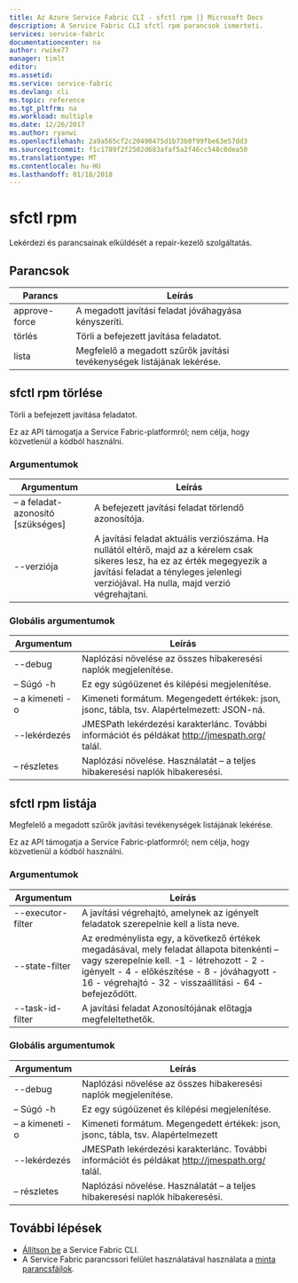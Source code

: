 ```yaml
---
title: Az Azure Service Fabric CLI - sfctl rpm |} Microsoft Docs
description: A Service Fabric CLI sfctl rpm parancsok ismerteti.
services: service-fabric
documentationcenter: na
author: rwike77
manager: timlt
editor: 
ms.assetid: 
ms.service: service-fabric
ms.devlang: cli
ms.topic: reference
ms.tgt_pltfrm: na
ms.workload: multiple
ms.date: 12/26/2017
ms.author: ryanwi
ms.openlocfilehash: 2a9a565cf2c20490475d1b73b0f99fbe63e57dd3
ms.sourcegitcommit: f1c1789f2f2502d683afaf5a2f46cc548c0dea50
ms.translationtype: MT
ms.contentlocale: hu-HU
ms.lasthandoff: 01/18/2018
---
```

# <a name="sfctl-rpm"></a>sfctl rpm
Lekérdezi és parancsainak elküldését a repair-kezelő szolgáltatás.

## <a name="commands"></a>Parancsok
|Parancs|Leírás|
| --- | --- |
|    approve-force| A megadott javítási feladat jóváhagyása kényszeríti.|
|    törlés       | Törli a befejezett javítása feladatot.|
|    lista         | Megfelelő a megadott szűrők javítási tevékenységek listájának lekérése.|

## <a name="sfctl-rpm-delete"></a>sfctl rpm törlése
Törli a befejezett javítása feladatot.

Ez az API támogatja a Service Fabric-platformról; nem célja, hogy közvetlenül a kódból használni. 

### <a name="arguments"></a>Argumentumok
|Argumentum|Leírás|
| --- | --- |
|    – a feladat-azonosító [szükséges]| A befejezett javítási feladat törlendő azonosítója.|
|    --verziója           | A javítási feladat aktuális verziószáma. Ha nullától eltérő, majd az a kérelem csak sikeres lesz, ha ez az érték megegyezik a javítási feladat a tényleges jelenlegi verziójával. Ha nulla, majd verzió végrehajtani.|

### <a name="global-arguments"></a>Globális argumentumok
|Argumentum|Leírás|
| --- | --- |
|    --debug             | Naplózási növelése az összes hibakeresési naplók megjelenítése.|
|    – Súgó -h           | Ez egy súgóüzenet és kilépési megjelenítése.|
|    – a kimeneti -o         | Kimeneti formátum.  Megengedett értékek: json, jsonc, tábla, tsv.  Alapértelmezett: JSON-ná.
|    --lekérdezés             | JMESPath lekérdezési karakterlánc. További információt és példákat http://jmespath.org/ talál.|
|    – részletes           | Naplózási növelése. Használatát – a teljes hibakeresési naplók hibakeresési.|


## <a name="sfctl-rpm-list"></a>sfctl rpm listája
Megfelelő a megadott szűrők javítási tevékenységek listájának lekérése.

Ez az API támogatja a Service Fabric-platformról; nem célja, hogy közvetlenül a kódból használni. 

### <a name="arguments"></a>Argumentumok
|Argumentum|Leírás|
| --- | --- |
|    --executor-filter| A javítási végrehajtó, amelynek az igényelt feladatok szerepelnie kell a lista neve.|
|    --state-filter   | Az eredménylista egy, a következő értékek megadásával, mely feladat állapota bitenkénti – vagy szerepelnie kell. -1 - létrehozott - 2 - igényelt - 4 - előkészítése - 8 - jóváhagyott - 16 - végrehajtó - 32 - visszaállítási - 64 - befejeződött.|
|    --task-id-filter | A javítási feladat Azonosítójának előtagja megfeleltethetők.|

### <a name="global-arguments"></a>Globális argumentumok
|Argumentum|Leírás|
| --- | --- |
|    --debug          | Naplózási növelése az összes hibakeresési naplók megjelenítése.|
|    – Súgó -h        | Ez egy súgóüzenet és kilépési megjelenítése.|
|    – a kimeneti -o      | Kimeneti formátum.  Megengedett értékek: json, jsonc, tábla, tsv.  Alapértelmezett| json.|
|    --lekérdezés          | JMESPath lekérdezési karakterlánc. További információt és példákat http://jmespath.org/ talál.|
|    – részletes        | Naplózási növelése. Használatát – a teljes hibakeresési naplók hibakeresési.|

## <a name="next-steps"></a>További lépések
- [Állítson be](service-fabric-cli.md) a Service Fabric CLI.
- A Service Fabric parancssori felület használatával használata a [minta parancsfájlok](/azure/service-fabric/scripts/sfctl-upgrade-application).